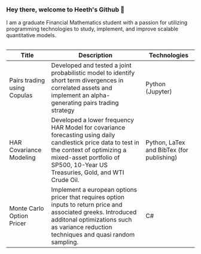 ### Hey there, welcome to Heeth's Github 👋

<!--
**heethsur/heethsur** is a ✨ _special_ ✨ repository because its `README.md` (this file) appears on your GitHub profile.

Here are some ideas to get you started:

- 🔭 I’m currently working on ...
- 🌱 I’m currently learning ...
- 👯 I’m looking to collaborate on ...
- 🤔 I’m looking for help with ...
- 💬 Ask me about ...
- 📫 How to reach me: ...
- 😄 Pronouns: ...
- ⚡ Fun fact: ...
-->

I am a graduate Financial Mathematics student with a passion for utilizing programming technologies to study, implement, and improve scalable quantitative models. 

##
Title | Description | Technologies
---|---|---|
Pairs trading using Copulas | Developed and tested a joint probabilistic model to identify short term divergences in correlated assets and implement an alpha-generating pairs trading strategy | Python (Jupyter)
HAR Covariance Modeling | Developed a lower frequency HAR Model for covariance forecasting using daily candlestick price data to test in the context of optimizing a mixed-asset portfolio of SP500, 10-Year US Treasuries, Gold, and WTI Crude Oil.| Python, LaTex and BibTex (for publishing)
Monte Carlo Option Pricer | Implement a european options pricer that requires option inputs to return price and associated greeks. Introduced additonal optimizations such as variance reduction techniques and quasi random sampling. | C#


